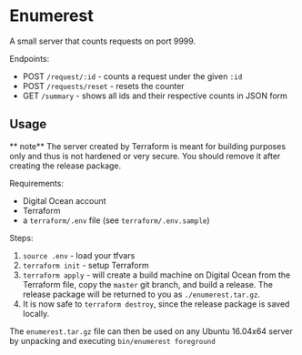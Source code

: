 # Enumerest

A small server that counts requests on port 9999.

Endpoints:
* POST `/request/:id` - counts a request under the given `:id`
* POST `/requests/reset` - resets the counter
* GET `/summary` - shows all ids and their respective counts in JSON form


## Usage

** note** The server created by Terraform is meant for building purposes only and thus is not hardened or very secure. You should remove it after creating the release package.

Requirements:

* Digital Ocean account
* Terraform
* a `terraform/.env` file (see `terraform/.env.sample`)

Steps:

1. `source .env` - load your tfvars
2. `terraform init` - setup Terraform
3. `terraform apply` - will create a build machine on Digital Ocean from the Terraform file, copy the `master` git branch, and build a release. The release package will be returned to you as `./enumerest.tar.gz`.
4. It is now safe to `terraform destroy`, since the release package is saved locally.

The `enumerest.tar.gz` file can then be used on any Ubuntu 16.04x64 server by unpacking and executing `bin/enumerest foreground`


